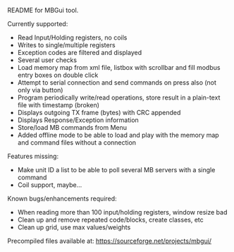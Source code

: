 README for MBGui tool.

Currently supported:

- Read Input/Holding registers, no coils
- Writes to single/multiple registers
- Exception codes are filtered and displayed
- Several user checks
- Load memory map from xml file, listbox with scrollbar and fill modbus entry boxes on double click
- Attempt to serial connection and send commands on <return> press also (not only via button)
- Program periodically write/read operations, store result in a plain-text file with timestamp (broken)
- Displays outgoing TX frame (bytes) with CRC appended
- Displays Response/Exception information
- Store/load MB commands from Menu
- Added offline mode to be able to load and play with the memory map and command files without a connection

Features missing:

- Make unit ID a list to be able to poll several MB servers with a single command
- Coil support, maybe...

Known bugs/enhancements required:

- When reading more than 100 input/holding registers, window resize bad
- Clean up and remove repeated code/blocks, create classes, etc
- Clean up grid, use max values/weights

Precompiled files available at:
https://sourceforge.net/projects/mbgui/